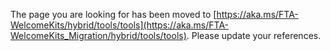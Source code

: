 The page you are looking for has been moved to [https://aka.ms/FTA-WelcomeKits/hybrid/tools/tools](https://aka.ms/FTA-WelcomeKits_Migration/hybrid/tools/tools). Please update your references.
